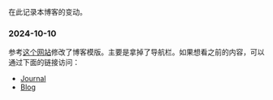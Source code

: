 ---
---

在此记录本博客的变动。

### 2024-10-10

参考[这个网站](https://joelhooks.com)修改了博客模版。主要是拿掉了导航栏。如果想看之前的内容，可以通过下面的链接访问：

- [Journal](journal)
- [Blog](blog)
